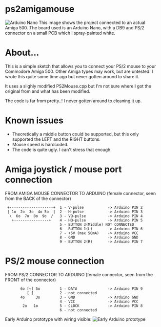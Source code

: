 # ps2amigamouse

![Arduino Nano](https://github.com/hugovangalen/ps2amigamouse/raw/master/images/ps2amigamouse_nano.jpg)
This image shows the project connected to an actual Amiga 500. The board used is an Arduino Nano, with a DB9 and PS/2 connector on a small PCB which I spray-painted white.

# About...
This is a simple sketch that allows you to connect your PS/2 mouse to your Commodore Amiga 500. Other Amiga types may work, but are untested. I wrote this quite some time ago but never gotten around to share it. 

It uses a slighly modified PS2Mouse.cpp but I'm not sure where I got the original from and what has been modified.

The code is far from pretty..! I never gotten around to cleaning it up.


# Known issues
- Theoretically a middle button could be supported, but this only supported the LEFT and the RIGHT buttons.
- Mouse speed is hardcoded.
- The code is quite ugly. I can't stress that enough.


# Amiga joystick / mouse port connection

FROM AMIGA MOUSE CONNECTOR                        TO ARDUINO
(female connector, seen from the 
BACK of the connector)

```
 +--------------------+  1 - V-pulse           -> Arduino PIN 2
 | 1o  2o  3o  4o 5o  |  2 - H-pulse           -> Arduino PIN 3
  \  6o  7o  8o  9o  /   3 - VQ-pulse          -> Arduino PIN 4
   +----------------+    4 - HQ-pulse          -> Arduino PIN 5
                         5 - BUTTON 3(Middle) NOT CONNECTED 
                         6 - BUTTON 1(L)       -> Arduino PIN 6
                         7 - +5V (max 50mA)    -> Arduino VCC
                         8 - GND               -> Arduino GND
                         9 - BUTTON 2(R)       -> Arduino PIN 7
```


# PS/2 mouse connection

FROM PS/2 CONNECTOR                              TO ARDUINO
(female connector, seen from the 
FRONT of the connector)

```
       6o [~] 5o         1 - DATA              -> Arduino PIN 9
          [_]            2 - not connected
       4o     3o         3 - GND               -> Arduino GND
                         4 - VCC               -> Arduino VCC
        2o   1o          5 - CLOCK             -> Arduino PIN 8
                         6 - not connected
```

Early Arduino prototype with wiring visible:
![Early Arduino prototype](https://github.com/hugovangalen/ps2amigamouse/raw/master/images/ps2amigamouse.jpg)

